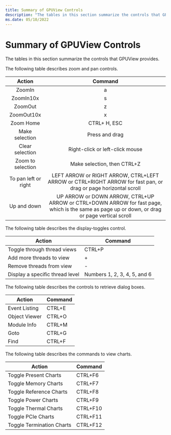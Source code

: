 ```yaml
---
title: Summary of GPUView Controls
description: "The tables in this section summarize the controls that GPUView provides."
ms.date: 05/10/2022
---
```


# Summary of GPUView Controls  

The tables in this section summarize the controls that GPUView provides. 

The following table describes zoom and pan controls. 

|         Action         |                                                                      Command                                                                      |
|:----------------------:|:-------------------------------------------------------------------------------------------------------------------------------------------------:|
| ZoomIn                 | a                                                                                                                                                 |
| ZoomIn10x              | s                                                                                                                                                 |
| ZoomOut                | z                                                                                                                                                 |
| ZoomOut10x             | x                                                                                                                                                 |
| Zoom Home              | CTRL+ H, ESC                                                                                                                                      |
| Make   selection       | Press and drag                                                                                                                                    |
| Clear   selection      | Right-click or left-click mouse                                                                                                                   |
| Zoom to   selection    | Make selection, then CTRL+Z                                                                                                                       |
| To pan   left or right | LEFT ARROW or RIGHT ARROW,   CTRL+LEFT ARROW or CTRL+RIGHT ARROW for fast pan, or drag or page horizontal   scroll                                |
| Up and   down          | UP ARROW or DOWN ARROW, CTRL+UP   ARROW or CTRL+DOWN ARROW for fast page, which is the same as page up or down,   or drag or page vertical scroll |

The following table describes the display-toggles control. 

| Action                          | Command                      |
|---------------------------------|------------------------------|
| Toggle through thread views     | CTRL+P                       |
| Add more threads to view        | +                            |
| Remove threads from view        | -                            |
| Display a specific thread level | Numbers 1, 2, 3, 4, 5, and 6 |

The following table describes the controls to retrieve dialog boxes.

| Action        | Command |
|---------------|---------|
| Event Listing | CTRL+E  |
| Object Viewer | CTRL+O  |
| Module Info   | CTRL+M  |
| Goto          | CTRL+G  |
| Find          | CTRL+F  |

The following table describes the commands to view charts.

| Action                    | Command  |
|---------------------------|----------|
| Toggle Present Charts     | CTRL+F6  |
| Toggle Memory Charts      | CTRL+F7  |
| Toggle Reference Charts   | CTRL+F8  |
| Toggle Power Charts       | CTRL+F9  |
| Toggle Thermal Charts     | CTRL+F10 |
| Toggle PCIe Charts        | CTRL+F11 |
| Toggle Termination Charts | CTRL+F12 |